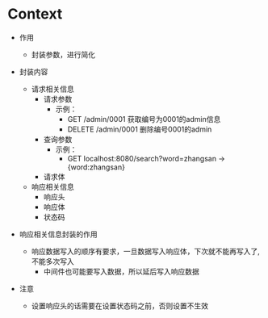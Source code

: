 # Context
*  作用
   *  封装参数，进行简化

*   封装内容
    *   请求相关信息
        *   请求参数
            *   示例：
                *   GET /admin/0001 获取编号为0001的admin信息
                *   DELETE /admin/0001 删除编号0001的admin
        *   查询参数
            *   示例：
                *   GET localhost:8080/search?word=zhangsan -> {word:zhangsan}
        *   请求体
    *   响应相关信息
        *   响应头
        *   响应体
        *   状态码

*   响应相关信息封装的作用
    *   响应数据写入的顺序有要求，一旦数据写入响应体，下次就不能再写入了,不能多次写入
        *   中间件也可能要写入数据，所以延后写入响应数据
*   注意
    *   设置响应头的话需要在设置状态码之前，否则设置不生效   
